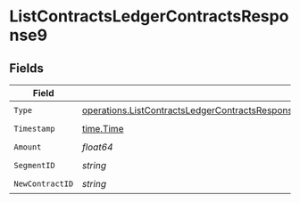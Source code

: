 # ListContractsLedgerContractsResponse9


## Fields

| Field                                                                                                                                                                                                                              | Type                                                                                                                                                                                                                               | Required                                                                                                                                                                                                                           | Description                                                                                                                                                                                                                        |
| ---------------------------------------------------------------------------------------------------------------------------------------------------------------------------------------------------------------------------------- | ---------------------------------------------------------------------------------------------------------------------------------------------------------------------------------------------------------------------------------- | ---------------------------------------------------------------------------------------------------------------------------------------------------------------------------------------------------------------------------------- | ---------------------------------------------------------------------------------------------------------------------------------------------------------------------------------------------------------------------------------- |
| `Type`                                                                                                                                                                                                                             | [operations.ListContractsLedgerContractsResponse200ApplicationJSONResponseBodyDataAmendmentsCommits9Type](../../models/operations/listcontractsledgercontractsresponse200applicationjsonresponsebodydataamendmentscommits9type.md) | :heavy_check_mark:                                                                                                                                                                                                                 | N/A                                                                                                                                                                                                                                |
| `Timestamp`                                                                                                                                                                                                                        | [time.Time](https://pkg.go.dev/time#Time)                                                                                                                                                                                          | :heavy_check_mark:                                                                                                                                                                                                                 | N/A                                                                                                                                                                                                                                |
| `Amount`                                                                                                                                                                                                                           | *float64*                                                                                                                                                                                                                          | :heavy_check_mark:                                                                                                                                                                                                                 | N/A                                                                                                                                                                                                                                |
| `SegmentID`                                                                                                                                                                                                                        | *string*                                                                                                                                                                                                                           | :heavy_check_mark:                                                                                                                                                                                                                 | N/A                                                                                                                                                                                                                                |
| `NewContractID`                                                                                                                                                                                                                    | *string*                                                                                                                                                                                                                           | :heavy_check_mark:                                                                                                                                                                                                                 | N/A                                                                                                                                                                                                                                |